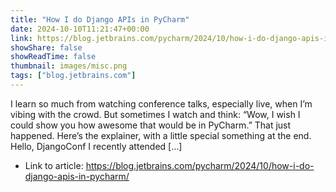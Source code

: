 ```yaml
---
title: "How I do Django APIs in PyCharm"
date: 2024-10-10T11:21:47+00:00
link: https://blog.jetbrains.com/pycharm/2024/10/how-i-do-django-apis-in-pycharm/
showShare: false
showReadTime: false
thumbnail: images/misc.png
tags: ["blog.jetbrains.com"]
---
```

I learn so much from watching conference talks, especially live, when I’m vibing with the crowd. But sometimes I watch and think: “Wow, I wish I could show you how awesome that would be in PyCharm.” That just happened. Here’s the explainer, with a little special something at the end. Hello, DjangoConf I recently attended […]

- Link to article: https://blog.jetbrains.com/pycharm/2024/10/how-i-do-django-apis-in-pycharm/